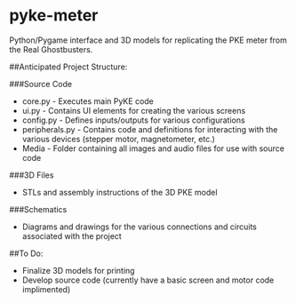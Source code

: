 # pyke-meter
Python/Pygame interface and 3D models for replicating the PKE meter from the Real Ghostbusters.

##Anticipated Project Structure:

###Source Code

* core.py - Executes main PyKE code
* ui.py - Contains UI elements for creating the various screens
* config.py - Defines inputs/outputs for various configurations
* peripherals.py - Contains code and definitions for interacting with the various devices (stepper motor, magnetometer, etc.)
* Media - Folder containing all images and audio files for use with source code

###3D Files

* STLs and assembly instructions of the 3D PKE model

###Schematics  
* Diagrams and drawings for the various connections and circuits associated with the project

##To Do:

* Finalize 3D models for printing
* Develop source code (currently have a basic screen and motor code implimented)
